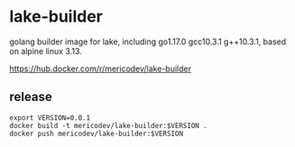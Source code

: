 # lake-builder
golang builder image for lake, including go1.17.0 gcc10.3.1 g++10.3.1, based on alpine linux 3.13.

https://hub.docker.com/r/mericodev/lake-builder

## release
```shell
export VERSION=0.0.1
docker build -t mericodev/lake-builder:$VERSION .
docker push mericodev/lake-builder:$VERSION
```

